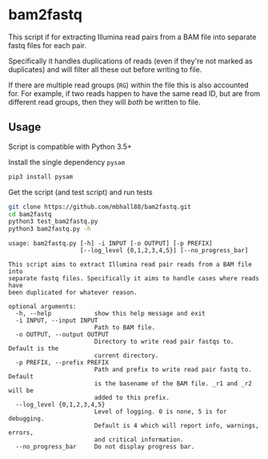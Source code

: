 # bam2fastq

This script if for extracting Illumina read pairs from a BAM file into separate fastq files for each pair.  

Specifically it handles duplications of reads (even if they're not marked as duplicates) and will filter all these out before writing to file.  

If there are multiple read groups (`RG`) within the file this is also accounted for. For example, if two reads happen to have the same read ID, but are from different read groups, then they will *both* be written to file.  

## Usage

Script is compatible with Python 3.5+  

Install the single dependency `pysam`

```sh
pip3 install pysam
```

Get the script (and test script) and run tests
```sh
git clone https://github.com/mbhall88/bam2fastq.git
cd bam2fastq
python3 test_bam2fastq.py
python3 bam2fastq.py -h
```

```
usage: bam2fastq.py [-h] -i INPUT [-o OUTPUT] [-p PREFIX]
                    [--log_level {0,1,2,3,4,5}] [--no_progress_bar]

This script aims to extract Illumina read pair reads from a BAM file into
separate fastq files. Specifically it aims to handle cases where reads have
been duplicated for whatever reason.

optional arguments:
  -h, --help            show this help message and exit
  -i INPUT, --input INPUT
                        Path to BAM file.
  -o OUTPUT, --output OUTPUT
                        Directory to write read pair fastqs to. Default is the
                        current directory.
  -p PREFIX, --prefix PREFIX
                        Path and prefix to write read pair fastq to. Default
                        is the basename of the BAM file. _r1 and _r2 will be
                        added to this prefix.
  --log_level {0,1,2,3,4,5}
                        Level of logging. 0 is none, 5 is for debugging.
                        Default is 4 which will report info, warnings, errors,
                        and critical information.
  --no_progress_bar     Do not display progress bar.
```
